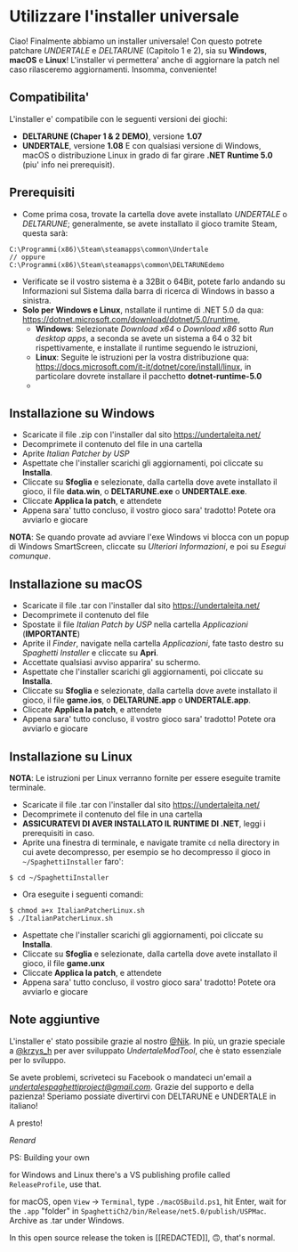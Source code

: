 
# Utilizzare l'installer universale

Ciao! 
Finalmente abbiamo un installer universale! Con questo potrete patchare *UNDERTALE* e *DELTARUNE* (Capitolo 1 e 2), sia su **Windows**, **macOS** e **Linux**! L'installer vi permettera' anche di aggiornare la patch nel caso rilasceremo aggiornamenti. Insomma, conveniente!

## Compatibilita'

L'installer e' compatibile con le seguenti versioni dei giochi:
-  **DELTARUNE (Chaper 1 & 2 DEMO)**, versione **1.07**
-  **UNDERTALE**, versione **1.08**
E con qualsiasi versione di Windows, macOS o distribuzione Linux in grado di far girare **.NET Runtime 5.0** (piu' info nei prerequisit).

## Prerequisiti

- Come prima cosa, trovate la cartella dove avete installato *UNDERTALE* o *DELTARUNE*; generalmente, se avete installato il gioco tramite Steam, questa sarà:
```
C:\Programmi(x86)\Steam\steamapps\common\Undertale 
// oppure
C:\Programmi(x86)\Steam\steamapps\common\DELTARUNEdemo
```
- Verificate se il vostro sistema è a 32Bit o 64Bit, potete farlo andando su Informazioni sul Sistema dalla barra di ricerca di Windows in basso a sinistra.
- **Solo per Windows e Linux**, nstallate il runtime di .NET 5.0 da qua: https://dotnet.microsoft.com/download/dotnet/5.0/runtime, 
	- **Windows**: Selezionate *Download x64* o *Download x86* sotto *Run desktop apps*, a seconda se avete un sistema a 64 o 32 bit rispettivamente, e installate il runtime seguendo le istruzioni,
	- **Linux**: Seguite le istruzioni per la vostra distribuzione qua: https://docs.microsoft.com/it-it/dotnet/core/install/linux, in particolare dovrete installare il pacchetto **dotnet-runtime-5.0**
	- 
## Installazione su Windows
- Scaricate il file .zip con l'installer dal sito https://undertaleita.net/
- Decomprimete il contenuto del file in una cartella
- Aprite *Italian Patcher by USP*
- Aspettate che l'installer scarichi gli aggiornamenti, poi cliccate su **Installa**.
- Cliccate su **Sfoglia** e selezionate, dalla cartella dove avete installato il gioco, il file **data.win**, o **DELTARUNE.exe** o **UNDERTALE.exe**.
- Cliccate **Applica la patch**, e attendete
- Appena sara' tutto concluso, il vostro gioco sara' tradotto! Potete ora avviarlo e giocare

**NOTA**: Se quando provate ad avviare l'exe Windows vi blocca con un popup di Windows SmartScreen, cliccate su *Ulteriori Informazioni*, e poi su *Esegui comunque*.

## Installazione su macOS
- Scaricate il file .tar con l'installer dal sito https://undertaleita.net/
- Decomprimete il contenuto del file
- Spostate il file *Italian Patch by USP* nella cartella *Applicazioni* (**IMPORTANTE**)
- Aprite il *Finder*, navigate nella cartella *Applicazioni*, fate tasto destro su *Spaghetti Installer* e cliccate su **Apri**.
- Accettate qualsiasi avviso apparira' su schermo.
- Aspettate che l'installer scarichi gli aggiornamenti, poi cliccate su **Installa**.
- Cliccate su **Sfoglia** e selezionate, dalla cartella dove avete installato il gioco, il file **game.ios**, o **DELTARUNE.app** o **UNDERTALE.app**.
- Cliccate **Applica la patch**, e attendete
- Appena sara' tutto concluso, il vostro gioco sara' tradotto! Potete ora avviarlo e giocare

## Installazione su Linux
**NOTA**: Le istruzioni per Linux verranno fornite per essere eseguite tramite terminale.
- Scaricate il file .tar con l'installer dal sito https://undertaleita.net/
- Decomprimete il contenuto del file in una cartella
- **ASSICURATEVI DI AVER INSTALLATO IL RUNTIME DI .NET**, leggi i prerequisiti in caso.
- Aprite una finestra di terminale, e navigate tramite `cd` nella directory in cui avete decompresso, per esempio se ho decompresso il gioco in `~/SpaghettiInstaller` faro':
```
$ cd ~/SpaghettiInstaller
```
- Ora eseguite i seguenti comandi:
```
$ chmod a+x ItalianPatcherLinux.sh
$ ./ItalianPatcherLinux.sh
```
- Aspettate che l'installer scarichi gli aggiornamenti, poi cliccate su **Installa**.
- Cliccate su **Sfoglia** e selezionate, dalla cartella dove avete installato il gioco, il file **game.unx**
- Cliccate **Applica la patch**, e attendete
- Appena sara' tutto concluso, il vostro gioco sara' tradotto! Potete ora avviarlo e giocare

## Note aggiuntive 
L'installer e' stato possibile grazie al nostro [@Nik](https://github.com/nkrapivin). In più, un grazie speciale a [@krzys_h](https://github.com/krzys-h) per aver sviluppato *UndertaleModTool*, che è stato essenziale per lo sviluppo.

Se avete problemi, scriveteci su Facebook o mandateci un'email a *undertalespaghettiproject@gmail.com*. Grazie del supporto e della pazienza! Speriamo possiate divertirvi con DELTARUNE e UNDERTALE in italiano!

A presto!

*Renard*

PS: Building your own

for Windows and Linux there's a VS publishing profile called `ReleaseProfile`, use that.

for macOS, open `View` -> `Terminal`, type `./macOSBuild.ps1`, hit Enter, wait for the `.app` "folder" in `SpaghettiCh2/bin/Release/net5.0/publish/USPMac`. Archive as .tar under Windows.

In this open source release the token is [[REDACTED]], 🙃, that's normal.
